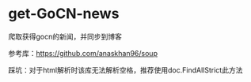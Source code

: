 # get-GoCN-news
爬取获得gocn的新闻，并同步到博客

参考库：https://github.com/anaskhan96/soup

踩坑：对于html解析时该库无法解析空格，推荐使用doc.FindAllStrict此方法